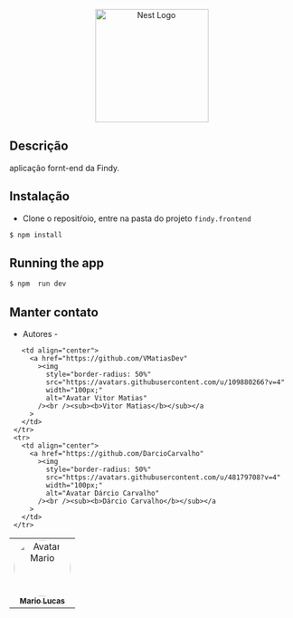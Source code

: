 <p align="center">
  <img src="https://user-images.githubusercontent.com/42968718/221377086-f6a956a1-61a1-4cd6-a52e-3aae7c5dab09.jpg" width="200" alt="Nest Logo" />
</p>

## Descrição

aplicação fornt-end da Findy.

## Instalação

- Clone o repositŕoio, entre na pasta do projeto `findy.frontend`

```bash
$ npm install
```

## Running the app

````bash
$ npm  run dev
````

## Manter contato

- Autores -
<table>
     <tr>
       <td align="center">
         <a href="https://github.com/MarioLucas0"
           ><img
             style="border-radius: 50%"
             src="https://avatars.githubusercontent.com/u/100689099?v=4"
             width="100px;"
             alt="Avatar Mario"
           /><br /><sub><b>Mario Lucas</b></sub></a
         >
       </td>
 
       <td align="center">
         <a href="https://github.com/VMatiasDev"
           ><img
             style="border-radius: 50%"
             src="https://avatars.githubusercontent.com/u/109880266?v=4"
             width="100px;"
             alt="Avatar Vitor Matias"
           /><br /><sub><b>Vitor Matias</b></sub></a
         >
       </td>
     </tr>
     <tr>
       <td align="center">
         <a href="https://github.com/DarcioCarvalho"
           ><img
             style="border-radius: 50%"
             src="https://avatars.githubusercontent.com/u/48179708?v=4"
             width="100px;"
             alt="Avatar Dárcio Carvalho"
           /><br /><sub><b>Dárcio Carvalho</b></sub></a
         >
       </td>
     </tr>
   </table>
